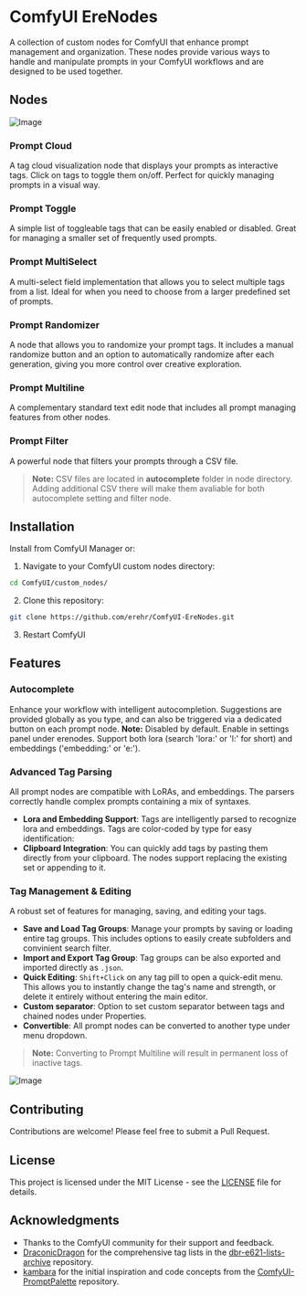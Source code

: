 # ComfyUI EreNodes

A collection of custom nodes for ComfyUI that enhance prompt management and organization. These nodes provide various ways to handle and manipulate prompts in your ComfyUI workflows and are designed to be used together. 

## Nodes
![Image](https://github.com/user-attachments/assets/0dee5980-c730-42ea-b649-61b1fb80099d)

### Prompt Cloud
A tag cloud visualization node that displays your prompts as interactive tags. Click on tags to toggle them on/off. Perfect for quickly managing prompts in a visual way.

### Prompt Toggle
A simple list of toggleable tags that can be easily enabled or disabled. Great for managing a smaller set of frequently used prompts.

### Prompt MultiSelect
A multi-select field implementation that allows you to select multiple tags from a list. Ideal for when you need to choose from a larger predefined set of prompts.

### Prompt Randomizer
A node that allows you to randomize your prompt tags. It includes a manual randomize button and an option to automatically randomize after each generation, giving you more control over creative exploration.

### Prompt Multiline
A complementary standard text edit node that includes all prompt managing features from other nodes. 

### Prompt Filter
A powerful node that filters your prompts through a CSV file.

> **Note:**  CSV files are located in __autocomplete__ folder in node directory. Adding additional CSV there will make them avaliable for both autocomplete setting and filter node.

## Installation

Install from ComfyUI Manager or:

1. Navigate to your ComfyUI custom nodes directory:
```bash
cd ComfyUI/custom_nodes/
```

2. Clone this repository:
```bash
git clone https://github.com/erehr/ComfyUI-EreNodes.git
```

3. Restart ComfyUI

## Features

### Autocomplete
Enhance your workflow with intelligent autocompletion. Suggestions are provided globally as you type, and can also be triggered via a dedicated button on each prompt node. 
**Note:**  Disabled by default. Enable in settings panel under erenodes. Support both lora (search  'lora:' or 'l:' for short) and embeddings ('embedding:' or 'e:').

### Advanced Tag Parsing
All prompt nodes are compatible with LoRAs, and embeddings. The parsers correctly handle complex prompts containing a mix of syntaxes.

- **Lora and Embedding Support**: Tags are intelligently parsed to recognize lora and embeddings. Tags are color-coded by type for easy identification: 
- **Clipboard Integration**: You can quickly add tags by pasting them directly from your clipboard. The nodes support replacing the existing set or appending to it.

### Tag Management & Editing
A robust set of features for managing, saving, and editing your tags.

- **Save and Load Tag Groups**: Manage your prompts by saving or loading entire tag groups. This includes options to easily create subfolders and convinient search filter. 
- **Import and Export Tag Group**: Tag groups can be also exported and imported directly as `.json`.
- **Quick Editing**: `Shift+Click` on any tag pill to open a quick-edit menu. This allows you to instantly change the tag's name and strength, or delete it entirely without entering the main editor.
- **Custom separator**: Option to set custom separator between tags and chained nodes under Properties.
- **Convertible**: All prompt nodes can be converted to another type under menu dropdown. 
> **Note:**  Converting to Prompt Multiline will result in permanent loss of inactive tags.

![Image](https://github.com/user-attachments/assets/b3da4aac-6e72-460f-84ae-bc1eae351b8a)

## Contributing

Contributions are welcome! Please feel free to submit a Pull Request.

## License

This project is licensed under the MIT License - see the [LICENSE](LICENSE) file for details.

## Acknowledgments

- Thanks to the ComfyUI community for their support and feedback.
- [DraconicDragon](https://github.com/DraconicDragon) for the comprehensive tag lists in the [dbr-e621-lists-archive](https://github.com/DraconicDragon/dbr-e621-lists-archive/) repository.
- [kambara](https://github.com/kambara) for the initial inspiration and code concepts from the [ComfyUI-PromptPalette](https://github.com/kambara/ComfyUI-PromptPalette) repository.